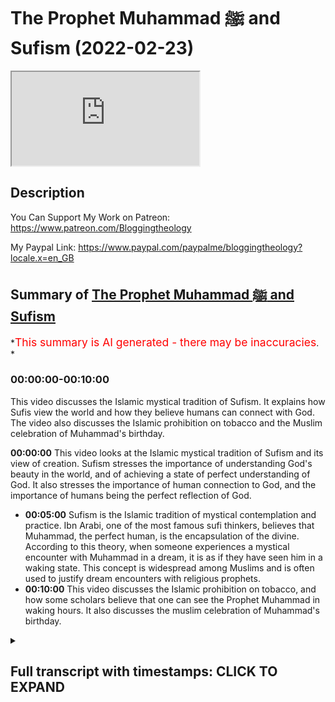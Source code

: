 # The Prophet Muhammad ﷺ and Sufism (2022-02-23)

<iframe loading='lazy' allow='autoplay' src='https://www.youtube.com/embed/yHQfbRii2pI'></iframe>

## Description

You Can Support My Work on Patreon:
<https://www.patreon.com/Bloggingtheology>

My Paypal Link:
<https://www.paypal.com/paypalme/bloggingtheology?locale.x=en_GB>

## Summary of [The Prophet Muhammad ﷺ and Sufism](https://www.youtube.com/watch?v=yHQfbRii2pI)

\*<span style="color:red; font-size:125%">This summary is AI generated - there may be inaccuracies</span>. \*

### <a onclick="modifyYTiframeseektime('0')">00:00:00-00:10:00</a>

This video discusses the Islamic mystical tradition of Sufism. It explains how Sufis view the world and how they believe humans can connect with God. The video also discusses the Islamic prohibition on tobacco and the Muslim celebration of Muhammad's birthday.

**<a onclick="modifyYTiframeseektime('0')">00:00:00</a>** This video looks at the Islamic mystical tradition of Sufism and its view of creation. Sufism stresses the importance of understanding God's beauty in the world, and of achieving a state of perfect understanding of God. It also stresses the importance of human connection to God, and the importance of humans being the perfect reflection of God.

*   **<a onclick="modifyYTiframeseektime('300')">00:05:00</a>** Sufism is the Islamic tradition of mystical contemplation and practice. Ibn Arabi, one of the most famous sufi thinkers, believes that Muhammad, the perfect human, is the encapsulation of the divine. According to this theory, when someone experiences a mystical encounter with Muhammad in a dream, it is as if they have seen him in a waking state. This concept is widespread among Muslims and is often used to justify dream encounters with religious prophets.
*   **<a onclick="modifyYTiframeseektime('600')">00:10:00</a>** This video discusses the Islamic prohibition on tobacco, and how some scholars believe that one can see the Prophet Muhammad in waking hours. It also discusses the muslim celebration of Muhammad's birthday.

<details><summary><h2>Full transcript with timestamps: CLICK TO EXPAND</h2></summary>

<a onclick="modifyYTiframeseektime('0')">0:00:00</a> in this video i want to look at muhammad\ <a onclick="modifyYTiframeseektime('3')">0:00:03</a> upon hinbi peace and the mystical quest\ <a onclick="modifyYTiframeseektime('6')">0:00:06</a> otherwise known as sufism\ <a onclick="modifyYTiframeseektime('14')">0:00:14</a> and for our guide i want to read a few\ <a onclick="modifyYTiframeseektime('16')">0:00:16</a> words from this excellent little book\ <a onclick="modifyYTiframeseektime('19')">0:00:19</a> called muhammad a very short\ <a onclick="modifyYTiframeseektime('21')">0:00:21</a> introduction by professor jonathan a.c\ <a onclick="modifyYTiframeseektime('24')">0:00:24</a> brown who had the immense privilege of\ <a onclick="modifyYTiframeseektime('26')">0:00:26</a> talking to just a few days ago on\ <a onclick="modifyYTiframeseektime('28')">0:00:28</a> blogging theology and as i'm sure you\ <a onclick="modifyYTiframeseektime('30')">0:00:30</a> know he's a professor of islamic studies\ <a onclick="modifyYTiframeseektime('33')">0:00:33</a> at georgetown university in washington\ <a onclick="modifyYTiframeseektime('36')">0:00:36</a> dc and now bowie this book published by\ <a onclick="modifyYTiframeseektime('39')">0:00:39</a> oxford university press is a great\ <a onclick="modifyYTiframeseektime('41')">0:00:41</a> present a great gift to non-muslims who\ <a onclick="modifyYTiframeseektime('44')">0:00:44</a> might want to know more about the\ <a onclick="modifyYTiframeseektime('45')">0:00:45</a> religion of islam its history how it's\ <a onclick="modifyYTiframeseektime('48')">0:00:48</a> understood by muslims and by western\ <a onclick="modifyYTiframeseektime('50')">0:00:50</a> scholars very fair-minded objective\ <a onclick="modifyYTiframeseektime('53')">0:00:53</a> account i think of the whole subject so\ <a onclick="modifyYTiframeseektime('55')">0:00:55</a> i do recommend it for that too\ <a onclick="modifyYTiframeseektime('57')">0:00:57</a> now i want to look at a brief section\ <a onclick="modifyYTiframeseektime('59')">0:00:59</a> that he has written called muhammad and\ <a onclick="modifyYTiframeseektime('61')">0:01:01</a> the mystical quest which is very very\ <a onclick="modifyYTiframeseektime('64')">0:01:04</a> interesting and also just a few\ <a onclick="modifyYTiframeseektime('65')">0:01:05</a> paragraphs encountering muhammad in\ <a onclick="modifyYTiframeseektime('68')">0:01:08</a> dreams which i think is very interesting\ <a onclick="modifyYTiframeseektime('71')">0:01:11</a> so um professor jonathan brown writes\ <a onclick="modifyYTiframeseektime('75')">0:01:15</a> islam has always possessed a strong\ <a onclick="modifyYTiframeseektime('78')">0:01:18</a> mystical dimension that underscores the\ <a onclick="modifyYTiframeseektime('81')">0:01:21</a> absolute contrast between the ultimate\ <a onclick="modifyYTiframeseektime('84')">0:01:24</a> reality of god and the transients of his\ <a onclick="modifyYTiframeseektime('89')">0:01:29</a> creation\ <a onclick="modifyYTiframeseektime('90')">0:01:30</a> as the quran says\ <a onclick="modifyYTiframeseektime('92')">0:01:32</a> all things perish except the face of god\ <a onclick="modifyYTiframeseektime('97')">0:01:37</a> that's quran 28 68.\ <a onclick="modifyYTiframeseektime('100')">0:01:40</a> sufism the islamic mystic mystical\ <a onclick="modifyYTiframeseektime('103')">0:01:43</a> tradition\ <a onclick="modifyYTiframeseektime('104')">0:01:44</a> has affirmed that creation is nothing\ <a onclick="modifyYTiframeseektime('106')">0:01:46</a> more than an ephemeral reflection of\ <a onclick="modifyYTiframeseektime('110')">0:01:50</a> god's magnificence ephemeral meaning\ <a onclick="modifyYTiframeseektime('113')">0:01:53</a> it's just passing just a shadow just a\ <a onclick="modifyYTiframeseektime('115')">0:01:55</a> reflection of god's magnificence his\ <a onclick="modifyYTiframeseektime('118')">0:01:58</a> glory\ <a onclick="modifyYTiframeseektime('119')">0:01:59</a> man's greatest accomplishment is to\ <a onclick="modifyYTiframeseektime('122')">0:02:02</a> penetrate the veil of this world and\ <a onclick="modifyYTiframeseektime('125')">0:02:05</a> become annihilated in god in this life\ <a onclick="modifyYTiframeseektime('129')">0:02:09</a> as sufis often say to die before you die\ <a onclick="modifyYTiframeseektime('135')">0:02:15</a> for muslim mystics true piety and god\ <a onclick="modifyYTiframeseektime('139')">0:02:19</a> consciousness taqwa means seeing god's\ <a onclick="modifyYTiframeseektime('142')">0:02:22</a> beauty revealed in every object in this\ <a onclick="modifyYTiframeseektime('146')">0:02:26</a> world\ <a onclick="modifyYTiframeseektime('147')">0:02:27</a> the pinnacle of human awareness is to\ <a onclick="modifyYTiframeseektime('150')">0:02:30</a> know god more and more intimately\ <a onclick="modifyYTiframeseektime('153')">0:02:33</a> through his signs and perfectly reflect\ <a onclick="modifyYTiframeseektime('156')">0:02:36</a> his attributes\ <a onclick="modifyYTiframeseektime('158')">0:02:38</a> to achieve this profound understanding\ <a onclick="modifyYTiframeseektime('160')">0:02:40</a> is to be is to completely reconnect with\ <a onclick="modifyYTiframeseektime('164')">0:02:44</a> the source of all existence and fulfill\ <a onclick="modifyYTiframeseektime('167')">0:02:47</a> the deepest yearnings of the soul\ <a onclick="modifyYTiframeseektime('170')">0:02:50</a> so brown here is talking about superzoom\ <a onclick="modifyYTiframeseektime('173')">0:02:53</a> this is the motivation and the\ <a onclick="modifyYTiframeseektime('175')">0:02:55</a> trajectory of sufism moving towards god\ <a onclick="modifyYTiframeseektime('178')">0:02:58</a> and the annihilation of the soul\ <a onclick="modifyYTiframeseektime('181')">0:03:01</a> he continues this mystical worldview was\ <a onclick="modifyYTiframeseektime('184')">0:03:04</a> first organized into a systematic\ <a onclick="modifyYTiframeseektime('187')">0:03:07</a> cosmology or view of the universe by the\ <a onclick="modifyYTiframeseektime('190')">0:03:10</a> seminal sufi ibn arabi very famous\ <a onclick="modifyYTiframeseektime('194')">0:03:14</a> muslim\ <a onclick="modifyYTiframeseektime('195')">0:03:15</a> writer and intellectual he died in 1240\ <a onclick="modifyYTiframeseektime('198')">0:03:18</a> of the christian era\ <a onclick="modifyYTiframeseektime('200')">0:03:20</a> who devised the conception of creation\ <a onclick="modifyYTiframeseektime('203')">0:03:23</a> as a reflection of god's attributes now\ <a onclick="modifyYTiframeseektime('206')">0:03:26</a> by the way i've read i tried to read\ <a onclick="modifyYTiframeseektime('208')">0:03:28</a> around this subject in other books and\ <a onclick="modifyYTiframeseektime('210')">0:03:30</a> this summary by brown is actually some\ <a onclick="modifyYTiframeseektime('213')">0:03:33</a> of the best and clearest\ <a onclick="modifyYTiframeseektime('215')">0:03:35</a> uh summaries i've read of ib and\ <a onclick="modifyYTiframeseektime('217')">0:03:37</a> arabie's thought which i found\ <a onclick="modifyYTiframeseektime('218')">0:03:38</a> particularly difficult to grasp so\ <a onclick="modifyYTiframeseektime('221')">0:03:41</a> all credit to brown here for giving a\ <a onclick="modifyYTiframeseektime('224')">0:03:44</a> quite a lucid summary i think although\ <a onclick="modifyYTiframeseektime('226')">0:03:46</a> very brief of araby's thought\ <a onclick="modifyYTiframeseektime('229')">0:03:49</a> and arabic cites he says a hadith in\ <a onclick="modifyYTiframeseektime('232')">0:03:52</a> which the prophet supposedly quoted\ <a onclick="modifyYTiframeseektime('235')">0:03:55</a> himself i think brown said supposedly\ <a onclick="modifyYTiframeseektime('237')">0:03:57</a> because i know from another book that\ <a onclick="modifyYTiframeseektime('239')">0:03:59</a> brown wrote on hadith that this hadith\ <a onclick="modifyYTiframeseektime('242')">0:04:02</a> is actually unreliable anyway\ <a onclick="modifyYTiframeseektime('244')">0:04:04</a> arabi ibn arabi quotes this hadith i was\ <a onclick="modifyYTiframeseektime('248')">0:04:08</a> a hidden treasure and i wanted to be\ <a onclick="modifyYTiframeseektime('251')">0:04:11</a> known\ <a onclick="modifyYTiframeseektime('252')">0:04:12</a> so i created the world and it knew me\ <a onclick="modifyYTiframeseektime('258')">0:04:18</a> brown continues every component of the\ <a onclick="modifyYTiframeseektime('260')">0:04:20</a> cosmos and the natural world mirrors\ <a onclick="modifyYTiframeseektime('263')">0:04:23</a> god's endless beauty order and creative\ <a onclick="modifyYTiframeseektime('266')">0:04:26</a> capacity\ <a onclick="modifyYTiframeseektime('268')">0:04:28</a> the capstone of creation is mankind\ <a onclick="modifyYTiframeseektime('272')">0:04:32</a> which alone is capable of reflecting\ <a onclick="modifyYTiframeseektime('274')">0:04:34</a> god's most essential attribute\ <a onclick="modifyYTiframeseektime('277')">0:04:37</a> his unity\ <a onclick="modifyYTiframeseektime('279')">0:04:39</a> the human soul embodies the multiplicity\ <a onclick="modifyYTiframeseektime('282')">0:04:42</a> of the cosmos but can also bring them\ <a onclick="modifyYTiframeseektime('285')">0:04:45</a> into balance and proper proportion\ <a onclick="modifyYTiframeseektime('288')">0:04:48</a> a person who has achieved this state is\ <a onclick="modifyYTiframeseektime('291')">0:04:51</a> the consummate reflection of god's\ <a onclick="modifyYTiframeseektime('294')">0:04:54</a> perfection\ <a onclick="modifyYTiframeseektime('295')">0:04:55</a> this is the perfect human\ <a onclick="modifyYTiframeseektime('298')">0:04:58</a> uh the ultimate knower of god\ <a onclick="modifyYTiframeseektime('301')">0:05:01</a> for who for which god created the\ <a onclick="modifyYTiframeseektime('304')">0:05:04</a> universe itself\ <a onclick="modifyYTiframeseektime('306')">0:05:06</a> so brown here is summarizing ibn arabi's\ <a onclick="modifyYTiframeseektime('308')">0:05:08</a> philosophy\ <a onclick="modifyYTiframeseektime('310')">0:05:10</a> similarly each of the great prophets\ <a onclick="modifyYTiframeseektime('313')">0:05:13</a> sent throughout history reflected one of\ <a onclick="modifyYTiframeseektime('316')">0:05:16</a> god's attributes such as his power\ <a onclick="modifyYTiframeseektime('319')">0:05:19</a> creativity or mercy\ <a onclick="modifyYTiframeseektime('322')">0:05:22</a> they culminated in muhammad whom the\ <a onclick="modifyYTiframeseektime('325')">0:05:25</a> quran calls the seal of the prophets\ <a onclick="modifyYTiframeseektime('329')">0:05:29</a> he was the perfect human par excellence\ <a onclick="modifyYTiframeseektime('332')">0:05:32</a> in other words exceedingly so the\ <a onclick="modifyYTiframeseektime('334')">0:05:34</a> greatest the most excellent human the\ <a onclick="modifyYTiframeseektime('337')">0:05:37</a> flawless reflection of god who\ <a onclick="modifyYTiframeseektime('340')">0:05:40</a> represented the goal sought by all\ <a onclick="modifyYTiframeseektime('343')">0:05:43</a> mystical seekers of truth\ <a onclick="modifyYTiframeseektime('347')">0:05:47</a> his timeless essence this is muhammad's\ <a onclick="modifyYTiframeseektime('350')">0:05:50</a> timeless essence which iban arabi called\ <a onclick="modifyYTiframeseektime('353')">0:05:53</a> the muhammadan reality and this phrase\ <a onclick="modifyYTiframeseektime('356')">0:05:56</a> muhammadan reality is a a key term in\ <a onclick="modifyYTiframeseektime('359')">0:05:59</a> ibn arabi's thought\ <a onclick="modifyYTiframeseektime('362')">0:06:02</a> this timeless essence was the eternal\ <a onclick="modifyYTiframeseektime('365')">0:06:05</a> reality of the perfect human\ <a onclick="modifyYTiframeseektime('368')">0:06:08</a> in the world and the whole purpose of\ <a onclick="modifyYTiframeseektime('371')">0:06:11</a> creation\ <a onclick="modifyYTiframeseektime('372')">0:06:12</a> see very exalted status here given to\ <a onclick="modifyYTiframeseektime('375')">0:06:15</a> muhammad upon him be peace in sufism\ <a onclick="modifyYTiframeseektime('378')">0:06:18</a> then brown writes mohammed ceases to be\ <a onclick="modifyYTiframeseektime('381')">0:06:21</a> a mere mortal it's worth repeating\ <a onclick="modifyYTiframeseektime('385')">0:06:25</a> according to professor jonathan brown in\ <a onclick="modifyYTiframeseektime('387')">0:06:27</a> sufism then muhammad ceases to be a mere\ <a onclick="modifyYTiframeseektime('391')">0:06:31</a> mortal\ <a onclick="modifyYTiframeseektime('392')">0:06:32</a> behind and above muhammad the man\ <a onclick="modifyYTiframeseektime('396')">0:06:36</a> is muhammad the cosmic reality the\ <a onclick="modifyYTiframeseektime('399')">0:06:39</a> cosmic reality\ <a onclick="modifyYTiframeseektime('401')">0:06:41</a> practitioners of sufism phrased this\ <a onclick="modifyYTiframeseektime('403')">0:06:43</a> belief in several hadith attributed\ <a onclick="modifyYTiframeseektime('407')">0:06:47</a> falsely says professor brown to muhammad\ <a onclick="modifyYTiframeseektime('411')">0:06:51</a> such as the prophet's words to his\ <a onclick="modifyYTiframeseektime('413')">0:06:53</a> companion jabir\ <a onclick="modifyYTiframeseektime('416')">0:06:56</a> the first thing that god created was the\ <a onclick="modifyYTiframeseektime('418')">0:06:58</a> light of your prophet o jabir\ <a onclick="modifyYTiframeseektime('422')">0:07:02</a> another admittedly unreliable hadith\ <a onclick="modifyYTiframeseektime('425')">0:07:05</a> quotes the prophet as telling that he\ <a onclick="modifyYTiframeseektime('428')">0:07:08</a> existed as light 2 000 years before adam\ <a onclick="modifyYTiframeseektime('432')">0:07:12</a> was even\ <a onclick="modifyYTiframeseektime('434')">0:07:14</a> created the timelessness of the\ <a onclick="modifyYTiframeseektime('437')">0:07:17</a> muhammadan reality that phrase again\ <a onclick="modifyYTiframeseektime('440')">0:07:20</a> is demonstrated as the prophet explains\ <a onclick="modifyYTiframeseektime('443')">0:07:23</a> that another quote\ <a onclick="modifyYTiframeseektime('445')">0:07:25</a> god sent me down to the earth in the\ <a onclick="modifyYTiframeseektime('448')">0:07:28</a> loins of adam and made me of the lines\ <a onclick="modifyYTiframeseektime('451')">0:07:31</a> of lot of noah placing me in the loins\ <a onclick="modifyYTiframeseektime('454')">0:07:34</a> of abraham and god did not cease moving\ <a onclick="modifyYTiframeseektime('458')">0:07:38</a> me through the noble and pure wombs\ <a onclick="modifyYTiframeseektime('461')">0:07:41</a> until he brought me forth from my\ <a onclick="modifyYTiframeseektime('464')">0:07:44</a> parents\ <a onclick="modifyYTiframeseektime('466')">0:07:46</a> so muhammad himself his this muhammadan\ <a onclick="modifyYTiframeseektime('468')">0:07:48</a> reality went through all of the prophets\ <a onclick="modifyYTiframeseektime('471')">0:07:51</a> um sent down to earth and through adam\ <a onclick="modifyYTiframeseektime('474')">0:07:54</a> until he\ <a onclick="modifyYTiframeseektime('476')">0:07:56</a> came forth from the loins of his parents\ <a onclick="modifyYTiframeseektime('481')">0:08:01</a> the prophet's ascension to heaven has\ <a onclick="modifyYTiframeseektime('483')">0:08:03</a> provided a compelling model for sufi\ <a onclick="modifyYTiframeseektime('486')">0:08:06</a> mystical experiences\ <a onclick="modifyYTiframeseektime('488')">0:08:08</a> reflecting the prophetic example\ <a onclick="modifyYTiframeseektime('491')">0:08:11</a> several prominent muslim mystics\ <a onclick="modifyYTiframeseektime('493')">0:08:13</a> experienced ascensions to heaven in a\ <a onclick="modifyYTiframeseektime('496')">0:08:16</a> dream state\ <a onclick="modifyYTiframeseektime('498')">0:08:18</a> the famous iranian mystic al bistarmi\ <a onclick="modifyYTiframeseektime('502')">0:08:22</a> died\ <a onclick="modifyYTiframeseektime('503')">0:08:23</a> 874 of the christian era dreamt that he\ <a onclick="modifyYTiframeseektime('506')">0:08:26</a> was elevated up through the seven\ <a onclick="modifyYTiframeseektime('509')">0:08:29</a> heavens encountering the temptations of\ <a onclick="modifyYTiframeseektime('511')">0:08:31</a> bliss in paradise at every stage\ <a onclick="modifyYTiframeseektime('516')">0:08:36</a> like the earthly challenge of\ <a onclick="modifyYTiframeseektime('518')">0:08:38</a> continually purifying one's behavior and\ <a onclick="modifyYTiframeseektime('521')">0:08:41</a> spirit as one progresses along the sufi\ <a onclick="modifyYTiframeseektime('524')">0:08:44</a> path\ <a onclick="modifyYTiframeseektime('525')">0:08:45</a> however al-bistami realized that he must\ <a onclick="modifyYTiframeseektime('528')">0:08:48</a> forgo these luxuries to move closer to\ <a onclick="modifyYTiframeseektime('531')">0:08:51</a> god\ <a onclick="modifyYTiframeseektime('532')">0:08:52</a> eventually al-bist army arrives at the\ <a onclick="modifyYTiframeseektime('535')">0:08:55</a> highest heaven and encounters the spirit\ <a onclick="modifyYTiframeseektime('538')">0:08:58</a> of muhammad\ <a onclick="modifyYTiframeseektime('540')">0:09:00</a> and the mystical presence of god\ <a onclick="modifyYTiframeseektime('543')">0:09:03</a> so that ends the section in this book on\ <a onclick="modifyYTiframeseektime('548')">0:09:08</a> uh sufism basically muhammad and the\ <a onclick="modifyYTiframeseektime('550')">0:09:10</a> mystical quest this is a very short\ <a onclick="modifyYTiframeseektime('553')">0:09:13</a> further section\ <a onclick="modifyYTiframeseektime('554')">0:09:14</a> entitled encountering muhammad in dreams\ <a onclick="modifyYTiframeseektime('558')">0:09:18</a> which is fascinating\ <a onclick="modifyYTiframeseektime('560')">0:09:20</a> and professor jonathan baum writes in a\ <a onclick="modifyYTiframeseektime('563')">0:09:23</a> famous hadith muhammad is reported to\ <a onclick="modifyYTiframeseektime('566')">0:09:26</a> have said\ <a onclick="modifyYTiframeseektime('567')">0:09:27</a> whoever sees me in a dream it is as if\ <a onclick="modifyYTiframeseektime('571')">0:09:31</a> they had seen me while awake\ <a onclick="modifyYTiframeseektime('575')">0:09:35</a> based on this report muslim scholars\ <a onclick="modifyYTiframeseektime('578')">0:09:38</a> acknowledge the reality of dream\ <a onclick="modifyYTiframeseektime('580')">0:09:40</a> encounters with the prophet\ <a onclick="modifyYTiframeseektime('583')">0:09:43</a> visions of him in dreams of muslim\ <a onclick="modifyYTiframeseektime('585')">0:09:45</a> scholars and laymen alike remain common\ <a onclick="modifyYTiframeseektime('588')">0:09:48</a> today\ <a onclick="modifyYTiframeseektime('590')">0:09:50</a> as we saw with al-bistami for mystics\ <a onclick="modifyYTiframeseektime('594')">0:09:54</a> encountering muhammad in a dream is a\ <a onclick="modifyYTiframeseektime('596')">0:09:56</a> means for gaining mystical understanding\ <a onclick="modifyYTiframeseektime('600')">0:10:00</a> it could also influence muslim scholars\ <a onclick="modifyYTiframeseektime('603')">0:10:03</a> in their writings and legal rulings\ <a onclick="modifyYTiframeseektime('606')">0:10:06</a> in the 18th century a muslim scholar\ <a onclick="modifyYTiframeseektime('609')">0:10:09</a> ruled and this is very interesting that\ <a onclick="modifyYTiframeseektime('611')">0:10:11</a> smoking tobacco should be discouraged\ <a onclick="modifyYTiframeseektime('614')">0:10:14</a> after the prophet appeared to him in a\ <a onclick="modifyYTiframeseektime('616')">0:10:16</a> dream\ <a onclick="modifyYTiframeseektime('617')">0:10:17</a> and told him that he did not like how\ <a onclick="modifyYTiframeseektime('620')">0:10:20</a> aisha was one of the wise of the prophet\ <a onclick="modifyYTiframeseektime('622')">0:10:22</a> smelled when she smoked\ <a onclick="modifyYTiframeseektime('625')">0:10:25</a> and brown riley comments of course\ <a onclick="modifyYTiframeseektime('628')">0:10:28</a> tobacco did not appear in the near east\ <a onclick="modifyYTiframeseektime('630')">0:10:30</a> until nine centuries after the prophet's\ <a onclick="modifyYTiframeseektime('633')">0:10:33</a> death\ <a onclick="modifyYTiframeseektime('635')">0:10:35</a> during the crusade a muslim prisoner who\ <a onclick="modifyYTiframeseektime('638')">0:10:38</a> had escaped from his frankish captors\ <a onclick="modifyYTiframeseektime('640')">0:10:40</a> that's the region in france\ <a onclick="modifyYTiframeseektime('643')">0:10:43</a> told how his chains have been loosened\ <a onclick="modifyYTiframeseektime('645')">0:10:45</a> by the prophet in a dream\ <a onclick="modifyYTiframeseektime('648')">0:10:48</a> some muslim scholars believe that one\ <a onclick="modifyYTiframeseektime('650')">0:10:50</a> can even see the prophet during waking\ <a onclick="modifyYTiframeseektime('653')">0:10:53</a> hours\ <a onclick="modifyYTiframeseektime('654')">0:10:54</a> although as the great egyptian scholar\ <a onclick="modifyYTiframeseektime('656')">0:10:56</a> ibn al-hajj died 1336 said\ <a onclick="modifyYTiframeseektime('660')">0:11:00</a> this is a narrow door\ <a onclick="modifyYTiframeseektime('664')">0:11:04</a> strict laws of obligation or prohibition\ <a onclick="modifyYTiframeseektime('667')">0:11:07</a> however cannot be based on dreams\ <a onclick="modifyYTiframeseektime('670')">0:11:10</a> according to islamic legal theory that's\ <a onclick="modifyYTiframeseektime('674')">0:11:14</a> the end of that quote now there is a\ <a onclick="modifyYTiframeseektime('677')">0:11:17</a> further fascinating section uh called\ <a onclick="modifyYTiframeseektime('680')">0:11:20</a> muhammad in popular islamic religion\ <a onclick="modifyYTiframeseektime('683')">0:11:23</a> which is actually worth looking at and\ <a onclick="modifyYTiframeseektime('685')">0:11:25</a> also a section on mao maulid celebrating\ <a onclick="modifyYTiframeseektime('688')">0:11:28</a> muhammad's birthday now perhaps i'll\ <a onclick="modifyYTiframeseektime('691')">0:11:31</a> leave that till another time but uh i do\ <a onclick="modifyYTiframeseektime('693')">0:11:33</a> recommend this book as i say as a as a\ <a onclick="modifyYTiframeseektime('696')">0:11:36</a> gift or present to non-muslims seeking\ <a onclick="modifyYTiframeseektime('698')">0:11:38</a> to have a really good academic scholarly\ <a onclick="modifyYTiframeseektime('701')">0:11:41</a> understanding of islam and the prophet\ <a onclick="modifyYTiframeseektime('704')">0:11:44</a> of islam muhammad upon whom be peace\ <a onclick="modifyYTiframeseektime('708')">0:11:48</a> until next time

</details>
